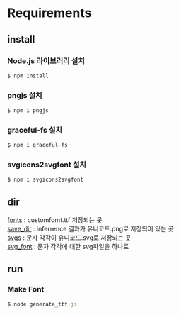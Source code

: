 # Requirements
 
## install
 
### Node.js 라이브러리 설치
 ```js
 $ npm install
 ```
 
### pngjs 설치
 ```js
 $ npm i pngjs
 ```

 ### graceful-fs 설치
 ```js
 $ npm i graceful-fs
 ```

 ### svgicons2svgfont 설치
 ```js
 $ npm i svgicons2svgfont
 ```

## dir
[fonts](/fonts) : customfomt.ttf 저장되는 곳  
[save_dir](/save_dir) : inferrence 결과가 유니코드.png로 저장되어 있는 곳  
[svgs](/svgs) : 문자 각각이 유니코드.svg로 저장되는 곳  
[svg_font](/svg_font) : 문자 각각에 대한 svg파일을 하나로  


## run
### Make Font
```js
$ node generate_ttf.js
```
